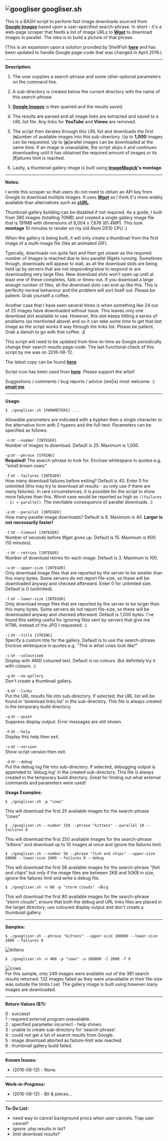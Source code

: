 ![googliser](http://i.imgur.com/yahgjDC.png) googliser.sh
---
This is a BASH script to perform fast image downloads sourced from **[Google Images](https://www.google.com/imghp?hl=en)** based upon a user-specified search-phrase. In short - it's a web-page scraper that feeds a list of image URLs to **[Wget](https://www.gnu.org/software/wget/)** to download images in parallel. The idea is to build a picture of that phrase. 

(This is an expansion upon a solution provided by ShellFish **[here](https://stackoverflow.com/questions/27909521/download-images-from-google-with-command-line)** and has been updated to handle Google page-code that was changed in April 2016.)

---
**Description:**

1. The user supplies a search-phrase and some other optional parameters on the command line. 

2. A sub-directory is created below the current directory with the name of this search-phrase.

3. **[Google Images](https://www.google.com/imghp?hl=en)** is then queried and the results saved.

4. The results are parsed and all image links are extracted and saved to a URL list file. Any links for **YouTube** and **Vimeo** are removed.

5. The script then iterates through this URL list and downloads the first [**n**]umber of available images into this sub-directory. Up to **1,000** images can be requested. Up to [**p**]arallel images can be downloaded at the same time.  If an image is unavailable, the script skips it and continues downloading until it has obtained the required amount of images or its [**f**]ailures limit is reached. 

6. Lastly, a thumbnail gallery image is built using **[ImageMagick](http://www.imagemagick.org)'s montage**.

---
**Notes:**

I wrote this scraper so that users do not need to obtain an API key from Google to download multiple images. It uses **[Wget](https://www.gnu.org/software/wget/)** as I think it's more widely available than alternatives such as **[cURL](https://github.com/curl/curl)**.

Thumbnail gallery building can be disabled if not required. As a guide, I built from 380 images (totalling 70MB) and created a single gallery image file that is 191MB with dimensions of 8,004 x 7,676 (61.4MP). This took **montage** 10 minutes to render on my old Atom D510 CPU :)

When the gallery is being built, it will only create a thumbnail from the first image of a multi-image file (like an animated GIF).

Typically, downloads run quite fast and then get slower as the required number of images is reached due to less parallel Wgets running. Sometimes though, downloads will appear to stall, as all the download slots are being held up by servers that are not responding/slow to respond or are downloading very large files. New download slots won't open up until at least one of these completes, fails or times-out. If you download a large enough number of files, all the download slots can end up like this. This is perfectly normal behaviour and the problem will sort itself out. Please be patient. Grab yourself a coffee.

Another case that I have seen several times is when something like 24 out of 25 images have downloaded without issue. This leaves only one download slot available to use. However, this slot keeps hitting a series of problems (as mentioned above) and so it can take some time to get that last image as the script works it way through the links list. Please be patient. Grab a danish to go with that coffee. **:)**

This script will need to be updated from time-to-time as Google periodically change their search results page-code. The last functional check of this script by me was on 2016-06-12. 

The latest copy can be found **[here](https://github.com/teracow/googliser)**.  

Script icon has been used from **[here](http://www.iconarchive.com/show/social-inside-icons-by-icontexto/social-inside-google-icon.html)**. Please support the artist!

Suggestions / comments / bug reports / advice (are|is) most welcome. :) **[email me](mailto:teracow@gmail.com)**

---
**Usage:**

    $ ./googliser.sh [PARAMETERS] ...

Allowable parameters are indicated with a hyphen then a single character or the alternative form with 2 hypens and the full-text. Parameters can be specified as follows:

`-n` or `--number [INTEGER]`  
Number of images to download. Default is 25. Maximum is 1,000.  

`-p` or `--phrase [STRING]`  
**Required!** The search-phrase to look for. Enclose whitespace in quotes e.g. *"small brown cows"*  

`-f` or `--failures [INTEGER]`  
How many download failures before exiting? Default is 40. Enter 0 for unlimited (this may try to download all results - so only use if there are many failures). In rare circumstances, it is possible for the script to show more failures than this. Worst case would be reported as high as `((failures - 1) + parallel)`. The inevitable consequence of parallel downloads. :) 

`-p` or `--parallel [INTEGER]`  
How many parallel image downloads? Default is 8. Maximum is 40. **Larger is not necessarily faster!**

`-t` or `--timeout [INTEGER]`  
Number of seconds before Wget gives up. Default is 15. Maximum is 600 (10 minutes).

`-r` or `--retries [INTEGER]`  
Number of download retries for each image. Default is 3. Maximum is 100.

`-u` or `--upper-size [INTEGER]`  
Only download image files that are reported by the server to be smaller than this many bytes. Some servers do not report file-size, so these will be downloaded anyway and checked afterward. Enter 0 for unlimited size. Default is 0 (unlimited).

`-l` or `--lower-size [INTEGER]`  
Only download image files that are reported by the server to be larger than this many bytes. Some servers do not report file-size, so these will be downloaded anyway and checked afterward. Default is 1,000 bytes. I've found this setting useful for ignoring files sent by servers that give me HTML instead of the JPG I requested. :)

`-i` or `--title [STRING]`  
Specify a custom title for the gallery. Default is to use the search-phrase. Enclose whitespace in quotes e.g. *"This is what cows look like!"*

`-c` or `--colourised`  
Display with ANSI coloured text. Default is no colours. But definitely try it with colours. :)

`-g` or `--no-gallery`  
Don't create a thumbnail gallery.

`-k` or `--links`  
Put the URL results file into sub-directory. If selected, the URL list will be found in 'download.links.list' in the sub-directory. This file is always created in the temporary build directory.

`-q` or `--quiet`  
Suppress display output. Error messages are still shown.

`-h` or `--help`  
Display this help then exit.

`-v` or `--version`  
Show script version then exit.

`-d` or `--debug`  
Put the debug log file into sub-directory. If selected, debugging output is appended to 'debug.log' in the created sub-directory. This file is always created in the temporary build directory. Great for finding out what external commands and parameters were used!

**Usage Examples:**

    $ ./googliser.sh -p "cows"
This will download the first 25 available images for the search-phrase *"cows"*

    $ ./googliser.sh --number 250 --phrase "kittens" --parallel 10 --failures 0
This will download the first 250 available images for the search-phrase *"kittens"* and download up to 10 images at once and ignore the failures limit.

    $ ./googliser.sh --number 56 --phrase "fish and chips" --upper-size 50000 --lower-size 2000 --failures 0 --debug
This will download the first 56 available images for the search-phrase *"fish and chips"* but only if the image files are between 2KB and 50KB in size, ignore the failures limit and write a debug file.

    $ ./googliser.sh -n 80 -p "storm clouds" -dkcg
This will download the first 80 available images for the search-phrase *"storm clouds"*, ensure that both the debug and URL links files are placed in the target directory, use coloured display output and don't create a thumbnail gallery.

---
**Samples:**

    $ ./googliser.sh --phrase "kittens" --upper-size 100000 --lower-size 2000 --failures 0
![kittens](http://i.imgur.com/vm1eisrh.jpg)

    $ ./googliser.sh -n 400 -p "cows" -u 200000 -l 2000 -f 0
![cows](http://i.imgur.com/SMV2BInh.jpg)  
For this sample, only 249 images were available out of the 381 search results returned. 132 images failed as they were unavailable or their file-size was outside the limits I set. The gallery image is built using however many images are downloaded.

---
**Return Values ($?):**  

0 : success!  
1 : required external program unavailable.  
2 : specified parameter incorrect - help shown.  
3 : unable to create sub-directory for 'search-phrase'.  
4 : could not get a list of search results from Google.  
5 : image download aborted as failure-limit was reached.  
6 : thumbnail gallery build failed.

---
**Known Issues:**

- (2016-06-12) - None.

---
**Work-in-Progress:**

- (2016-06-12) - Bit & pieces...
 
---
**To-Do List:**

- need way to cancel background procs when user cancels. Trap user cancel?
- ignore .php results in list?
- limit download results? 